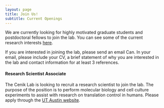 ```yaml
---
layout: page
title: Join Us!
subtitle: Current Openings
---
```


We are currently looking for highly motivated graduate students and postdoctoral fellows to join the lab. You can see some of the current research interests [here](https://ceniklab.github.io/research/).

If you are interested in joining the lab, please send an email Can. In your email, please include your CV, a brief statement of why you are interested in the lab and contact information for at least 3 references.  

#### Research Scientist Associate
The Cenik Lab is looking to recruit a research scientist to join the lab. The purpose of the position is to perform molecular biology and cell culture experiments to assist with research on translation control in humans. Please apply through the [UT Austin website](https://utdirect.utexas.edu/apps/hr/jobs/nlogon/180710024216).
